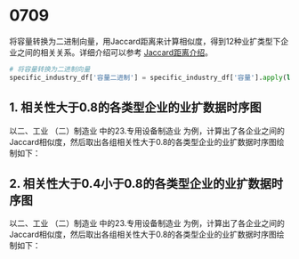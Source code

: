 # 0709

将容量转换为二进制向量，用Jaccard距离来计算相似度，得到12种业扩类型下企业之间的相关关系。详细介绍可以参考 [Jaccard距离介绍](https://zhizhou-1.github.io/docs/#/Jaccard%E8%B7%9D%E7%A6%BB%E4%BB%8B%E7%BB%8D/Jaccard%E8%B7%9D%E7%A6%BB%E4%BB%8B%E7%BB%8D)。


```python
# 将容量转换为二进制向量
specific_industry_df['容量二进制'] = specific_industry_df['容量'].apply(lambda x: [1 if i > 0 else 0 for i in x])
```

## 1. 相关性大于0.8的各类型企业的业扩数据时序图
以二、工业  （二）制造业 中的23.专用设备制造业 为例，计算出了各企业之间的Jaccard相似度，然后取出各组相关性大于0.8的各类型企业的业扩数据时序图绘制如下：


## 2. 相关性大于0.4小于0.8的各类型企业的业扩数据时序图
以二、工业  （二）制造业 中的23.专用设备制造业 为例，计算出了各企业之间的Jaccard相似度，然后取出各组相关性大于0.8的各类型企业的业扩数据时序图绘制如下：